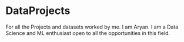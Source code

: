 # DataProjects
For all the Projects and datasets worked by me.
I am Aryan. I am a Data Science and ML enthusiast open to all the opportunities in this field.
